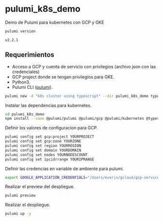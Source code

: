 
# pulumi_k8s_demo

Demo de Pulumi para kubernetes con GCP y GKE

```sh
pulumi version
```

```console
v2.2.1
```

## Requerimientos

* Acceso a GCP y cuenta de servicio con privilegios (archivo json con las credenciales)
* GCP project donde se tengan privilegios para GKE.
* Python3.
* Pulumi CLI ([pulumi](https://www.pulumi.com/docs/reference/cli/)).

```sh
pulumi new -d "k8s cluster using typescript" --dir pulumi_k8s_demo typescript -y -s develop
```

Instalar las dependencias para kubernetes.

```sh
cd pulumi_k8s_demo
npm install --save @pulumi/pulumi @pulumi/gcp @pulumi/kubernetes @types/chai @types/mocha chai mocha
```

Definir los valores de configuracion para GCP.

```sh
pulumi config set gcp:project YOURPROJECT
pulumi config set gcp:zone YOURZONE
pulumi config set region YOURREGION
pulumi config set domain YOURDOMAIN
pulumi config set nodes YOURNODESCOUNT
pulumi config set ipcidrrange YOURIPRANGE
```

Definir las credencias en variable de ambiente para pulumi.

```sh
export GOOGLE_APPLICATION_CREDENTIALS="/Users/everis/gcloud/gcp-service-account.json"
```

Realizar el preview del despliegue.

```sh
pulumi preview
```

Realizar el despliegue.

```sh
pulumi up -y
```
